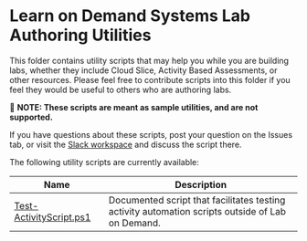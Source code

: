 # Learn on Demand Systems Lab Authoring Utilities

This folder contains utility scripts that may help you while you are building labs,
whether they include Cloud Slice, Activity Based Assessments, or other resources.
Please feel free to contribute scripts into this folder if you feel they would be
useful to others who are authoring labs.

:memo: **NOTE: These scripts are meant as sample utilities, and are not supported.**

If you have questions about these scripts, post your question on the Issues tab, or
visit the [Slack workspace][slack-workspace] and discuss the script there.

[slack-workspace]: https://join.slack.com/t/labauthor/shared_invite/enQtMzg4NDU4MjEzNzYzLTE3YjE3Nzk2NDljMDU3M2Y1MzIzMjUzODA3ZjI5ODRmZTVhOWUxMjllNTU1MGFiOGQ1NjljNDI3YWEwZDAxY2Q

The following utility scripts are currently available:

|Name|Description|
|--|--|
|[Test-ActivityScript.ps1](Test-ActivityScript.ps1)|Documented script that facilitates testing activity automation scripts outside of Lab on Demand.|
